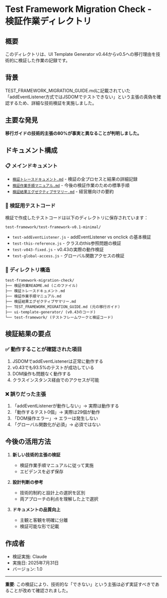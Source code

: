 # Test Framework Migration Check - 検証作業ディレクトリ

## 概要
このディレクトリは、UI Template Generator v0.44からv0.5への移行理由を技術的に検証した作業の記録です。

## 背景
TEST_FRAMEWORK_MIGRATION_GUIDE.mdに記載されていた「addEventListener方式ではJSDOMでテストできない」という主張の真偽を確認するため、詳細な技術検証を実施しました。

## 主要な発見
**移行ガイドの技術的主張の80%が事実と異なることが判明しました。**

## ドキュメント構成

### 📋 メインドキュメント
- [`検証トレースドキュメント.md`](./検証トレースドキュメント.md) - 検証の全プロセスと結果の詳細記録
- [`検証作業手順マニュアル.md`](./検証作業手順マニュアル.md) - 今後の検証作業のための標準手順
- [`検証結果エグゼクティブサマリー.md`](./検証結果エグゼクティブサマリー.md) - 経営層向けの要約

### 🧪 検証用テストコード
検証で作成したテストコードは以下のディレクトリに保存されています：

`test-framework/test-framework-v0.1-minimal/`
- `test-addEventListener.js` - addEventListener vs onclick の基本検証
- `test-this-reference.js` - クラスのthis参照問題の検証
- `test-v043-fixed.js` - v0.43の実際の動作検証
- `test-global-access.js` - グローバル関数アクセスの検証

### 📁 ディレクトリ構造
```
test-framework-migration-check/
├── 検証作業README.md (このファイル)
├── 検証トレースドキュメント.md
├── 検証作業手順マニュアル.md
├── 検証結果エグゼクティブサマリー.md
├── TEST_FRAMEWORK_MIGRATION_GUIDE.md (元の移行ガイド)
├── ui-template-generator/ (v0.43のコード)
└── test-framework/ (テストフレームワークと検証コード)
```

## 検証結果の要点

### ✅ 動作することが確認された項目
1. JSDOMでaddEventListenerは正常に動作する
2. v0.43でも93.5%のテストが成功している
3. DOM操作も問題なく動作する
4. クラスインスタンス経由でのアクセスが可能

### ❌ 誤りだった主張
1. 「addEventListenerが動作しない」→ 実際は動作する
2. 「動作するテスト0個」→ 実際は29個が動作
3. 「DOM操作エラー」→ エラーは発生しない
4. 「グローバル関数化が必須」→ 必須ではない

## 今後の活用方法

1. **新しい技術的主張の検証**
   - 検証作業手順マニュアルに従って実施
   - エビデンスを必ず保存

2. **設計判断の参考**
   - 技術的制約と設計上の選択を区別
   - 両アプローチの利点を理解した上で選択

3. **ドキュメントの品質向上**
   - 主観と客観を明確に分離
   - 検証可能な形で記載

## 作成者
- 検証実施: Claude
- 実施日: 2025年7月31日
- バージョン: 1.0

---

**重要**: この検証により、技術的な「できない」という主張は必ず実証すべきであることが改めて確認されました。